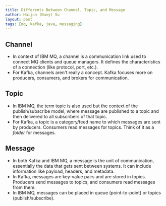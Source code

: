 ```yaml
---
title: Differents Between Channel, Topic, and Message
author: Haijun (Navy) Su
layout: post
tags: [mq, kafka, java, messaging]
---
```


## Channel

* In context of IBM MQ, a channel is a communication link used to connect MQ clients and queue managers. It defines the characteristics of a connection (like protocol, port, etc.).
* For Kafka, channels aren't really a concept. Kafka focuses more on producers, consumers, and brokers for communication.

## Topic

* In IBM MQ, the term topic is also used but the context of the publish/subscribe model, where message are published to a topic and then delivered to all subscribers of that topic.
* For Kafka, a topic is a category/feed name to which messages are sent by producers. Consumers read messages for topics. Think of it as a *folder* for messages.

## Message

* In both Kafka and IBM MQ, a message is the unit of communication, essentially the data that gets sent between systems. It can include information like payload, headers, and metadata.
* In Kafka, messages are key-value pairs and are stored in topics. Producers send messages to topics, and consumers read messages from them.
* In IBM MQ, messages can be placed in queue (point-to-point) or topics (publish/subscribe).

